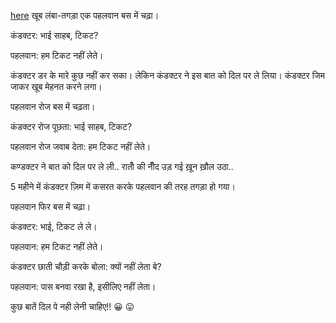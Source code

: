 [here](../Akshay_Kumar/akshay_kumar.md)
खूब लंबा-तगड़ा एक पहलवान बस में चढ़ा।

कंडक्टर: भाई साहब, टिकट?

पहलवान: हम टिकट नहीं लेते।

कंडक्टर डर के मारे कुछ नहीं कर सका।
लेकिन कंडक्टर ने इस बात को दिल पर ले लिया।
कंडक्टर जिम जाकर खूब मेहनत करने लगा।

पहलवान रोज बस में चढ़ता।

कंडक्टर रोज पूछता: भाई साहब, टिकट?

पहलवान रोज जवाब देता: हम टिकट नहीं लेते।

कण्डक्टर ने बात को दिल पर ले ली..
रातोँ की नीँद उड़ गई
ख़ून ख़ौल उठा..

5 महीने में कंडक्टर ज़िम में कसरत करके पहलवान की तरह तगड़ा हो गया।

पहलवान फिर बस में चढ़ा।

कंडक्टर: भाई, टिकट ले ले।

पहलवान: हम टिकट नहीं लेते।

कंडक्टर छाती चौड़ी करके बोला: क्यों नहीं लेता बे?

पहलवान: पास बनवा रखा है, इसीलिए नहीं लेता।

कुछ बातें दिल पे नही लेनी चाहिए!! 😀 😛